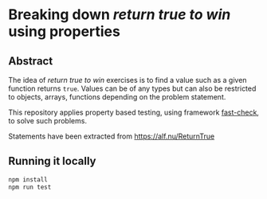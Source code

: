 # Breaking down *return true to win* using properties

## Abstract

The idea of *return true to win* exercises is to find a value such as a given function returns `true`.
Values can be of any types but can also be restricted to objects, arrays, functions depending on the problem statement. 

This repository applies property based testing, using framework [fast-check](https://github.com/dubzzz/fast-check), to solve such problems.

Statements have been extracted from https://alf.nu/ReturnTrue

## Running it locally

```js
npm install
npm run test
```
